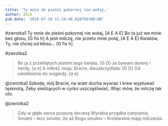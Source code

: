```yaml
---
title: 'Ty mnie do pieśni pokornej nie wołaj…'
author: Zbik
pub_date: '2018-07-18 11:24:46.628756+00:00'
---
```


#zwrotka1
Ty mnie do pieśni pokornej nie wołaj, [A E A E]
Bo ta już we mnie bez głosu, [G fis h]
A jeśli milczę, nie przeto mnie połaj, [A E A E]
Kwiatów, Ty, nie chciej od kłosu... [G fis h]

#zwrotka2
>Bo ja z przeklętych jestem tego świata, [G D]
>Ja bywam dumny i hardy, [a e]
>A miłość moja, Bracie, dwuskrzydlata: [G D]
>Od uwielbienia do wzgardy. [a e]

@zwrotka1
Szkoda, mój Bracie, na wiatr ducha wywiać
I krew wypluwać tęsknotą,
Żeby siedzących w cyrku uszczęśliwiać,
Więc mów, że milczę tak oto.

@zwrotka2
>Gdy w głębi serca purpurę okrutną
>Wyrabia prządka cierpienia,
>Smutni – lecz smutni, że aż Bogu smutno – 
>Królewskie mają milczenia.